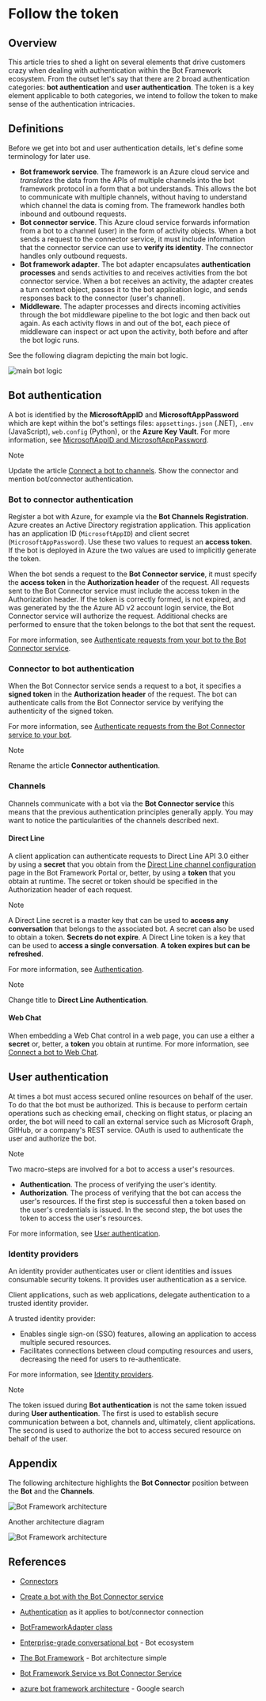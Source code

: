 # Follow the token

## Overview

This article tries to shed a light on several elements that drive customers crazy when dealing with authentication within the Bot Framework ecosystem.
From the outset let's say that there are 2 broad authentication categories:
**bot authentication** and **user authentication**.
The token is a key element applicable to both categories, we intend to follow the token to make sense of the authentication intricacies.

## Definitions

Before we get into bot and user authentication details, let's define some terminology for later use.

- **Bot framework service**. The framework is an Azure cloud service and *translates* the data from the APIs of multiple channels into the bot framework protocol in a form that a bot understands. This allows the bot to communicate with multiple channels, without having to understand which channel the data is coming from. The framework handles both inbound and outbound requests.
- **Bot connector service**. This Azure cloud service forwards information from a bot to a channel (user) in the form of activity objects. When a bot sends a request to the connector service, it must include information that the connector service can use to **verify its identity**. The connector handles only outbound requests.
- **Bot framework adapter**. The bot adapter encapsulates **authentication processes** and sends activities to and receives activities from the bot connector service. When a bot receives an activity, the adapter creates a turn context object, passes it to the bot application logic, and sends responses back to the connector (user's channel).
- **Middleware**. The adapter processes and directs incoming activities through the bot middleware pipeline to the bot logic and then back out again. As each activity flows in and out of the bot, each piece of middleware can inspect or act upon the activity, both before and after the bot logic runs.

See the following diagram depicting the main bot logic.

![main bot logic](../../Media/Authentication/main-bot-logic.png)


## Bot authentication

A bot is identified by the **MicrosoftAppID** and **MicrosoftAppPassword** which are kept within the bot's settings files: `appsettings.json` (.NET), `.env` (JavaScript), `web.config` (Python), or the **Azure Key Vault**. For more information, see [MicrosoftAppID and MicrosoftAppPassword](https://docs.microsoft.com/azure/bot-service/bot-service-manage-overview?view=azure-bot-service-4.0#microsoftappid-and-microsoftapppassword).

> [!NOTE]
> Update the article [Connect a bot to channels](https://docs.microsoft.com/azure/bot-service/bot-service-manage-channels?view=azure-bot-service-4.0). Show the connector and mention bot/connector authentication.

### Bot to connector authentication

Register a bot with Azure, for example via the **Bot Channels Registration**. Azure creates an Active Directory registration application. This application has an application ID (`MicrosoftAppID`) and client secret (`MicrosoftAppPassword`). Use these two values to request an **access token**. If the bot is deployed in Azure the two values are used to implicitly generate the token.

When the bot sends a request to the **Bot Connector service**, it must specify the **access token** in the **Authorization header** of the request.
All requests sent to the Bot Connector service must include the access token in the Authorization header. If the token is correctly formed, is not expired, and was generated by the the Azure AD v2 account login service, the Bot Connector service will authorize the request. Additional checks are performed to ensure that the token belongs to the bot that sent the request.

For more information, see [Authenticate requests from your bot to the Bot Connector service](https://docs.microsoft.com/en-us/azure/bot-service/rest-api/bot-framework-rest-connector-authentication?view=azure-bot-service-4.0#bot-to-connector).

### Connector to bot authentication

When the Bot Connector service sends a request to a bot, it specifies a **signed token** in the **Authorization header** of the request. The bot can authenticate calls from the Bot Connector service by verifying the authenticity of the signed token.

For more information, see [Authenticate requests from the Bot Connector service to your bot](https://docs.microsoft.com/en-us/azure/bot-service/rest-api/bot-framework-rest-connector-authentication?view=azure-bot-service-4.0#connector-to-bot).

> [!NOTE]
> Rename the article **Connector authentication**.

### Channels

Channels communicate with a bot via the **Bot Connector service** this means that the previous authentication principles generally apply. You may want to notice the particularities of the channels described next.

#### Direct Line

A client application can authenticate requests to Direct Line API 3.0 either by using a **secret** that you obtain from the [Direct Line channel configuration](https://docs.microsoft.com/en-us/azure/bot-service/bot-service-channel-connect-directline?view=azure-bot-service-4.0) page in the Bot Framework Portal or, better, by using a **token** that you obtain at runtime. The secret or token should be specified in the Authorization header of each request.

> [!NOTE]
> A Direct Line secret is a master key that can be used to **access any conversation** that belongs to the associated bot. A secret can also be used to obtain a token. **Secrets do not expire**.
> A Direct Line token is a key that can be used to **access a single conversation**. **A token expires but can be refreshed**.

For more information, see [Authentication](https://docs.microsoft.com/en-us/azure/bot-service/rest-api/bot-framework-rest-direct-line-3-0-authentication?view=azure-bot-service-4.0).

> [!NOTE]
> Change title to **Direct Line Authentication**.


#### Web Chat

When embedding a Web Chat control in a web page, you can use a either a **secret** or, better, a **token** you obtain at runtime.
For more information, see [Connect a bot to Web Chat](https://docs.microsoft.com/en-us/azure/bot-service/bot-service-channel-connect-webchat?view=azure-bot-service-4.0).


## User authentication

At times a bot must access secured online resources on behalf of the user. To do that the bot must be authorized. This is because to perform certain operations such as checking email, checking on flight status, or placing an order, the bot will need to call an external service such as Microsoft Graph, GitHub, or a company's REST service. OAuth is used to authenticate the user and authorize the bot.

> [!NOTE]
> Two macro-steps are involved for a bot to access a user's resources.
>
> - **Authentication**. The process of verifying the user's identity.
> - **Authorization**. The process of verifying that the bot can access the user's resources.
> If the first step is successful then a token based on the user's credentials is issued. In the second step, the bot uses the token to access the user's resources.

For more information, see [User authentication](https://docs.microsoft.com/en-us/azure/bot-service/bot-builder-concept-authentication?view=azure-bot-service-4.0).


### Identity providers

An identity provider authenticates user or client identities and issues consumable security tokens. It provides user authentication as a service.

Client applications, such as web applications, delegate authentication to a trusted identity provider.

A trusted identity provider:

- Enables single sign-on (SSO) features, allowing an application to access multiple secured resources.
- Facilitates connections between cloud computing resources and users, decreasing the need for users to re-authenticate.

For more information, see [Identity providers](https://docs.microsoft.com/en-us/azure/bot-service/bot-builder-concept-identity-providers?view=azure-bot-service-4.0&tabs=adv1%2Cga2).


> [!NOTE]
> The token issued during **Bot authentication** is not the same token issued during **User authentication**. The first is used to establish secure communication between a bot, channels and, ultimately, client applications. The second is used to authorize the bot to access secured resource on behalf of the user.


## Appendix

The following architecture highlights the **Bot Connector** position between the **Bot** and the **Channels**.

![Bot Framework architecture](../../Media/Authentication/bot-framework-architecture-simple.PNG)

Another architecture diagram

![Bot Framework architecture](../../Media/Authentication/azure-bot-service-architecture.png)




## References

- [Connectors](https://docs.microsoft.com/en-us/connectors/connectors)
- [Create a bot with the Bot Connector service](https://docs.microsoft.com/en-us/azure/bot-service/rest-api/bot-framework-rest-connector-quickstart?view=azure-bot-service-4.0)
- [Authentication](https://docs.microsoft.com/en-us/azure/bot-service/rest-api/bot-framework-rest-connector-authentication?view=azure-bot-service-4.0) as it applies to bot/connector connection
- [BotFrameworkAdapter class](https://docs.microsoft.com/en-us/javascript/api/botbuilder/botframeworkadapter?view=botbuilder-ts-latest)

- [Enterprise-grade conversational bot](https://docs.microsoft.com/azure/architecture/reference-architectures/ai/conversational-bot) - Bot ecosystem
- [The Bot Framework](https://www.ais.com/the-bot-framework/) - Bot architecture simple
- [Bot Framework Service vs Bot Connector Service](https://stackoverflow.com/questions/59984775/bot-framework-service-vs-bot-connector-service)
- [azure bot framework architecture](https://www.google.com/search?rlz=1C1CHBF_enUS858US858&sxsrf=ALeKk02L17FDl9D6GVx2BwVes4VPYdZ5Iw:1599328888923&source=univ&tbm=isch&q=azure+bot+framework+architecture&sa=X&ved=2ahUKEwj09bWyzNLrAhWpIjQIHamNAYgQsAR6BAgKEAE&biw=1920&bih=937#imgrc=N3d6QINPtzp4QM) - Google search